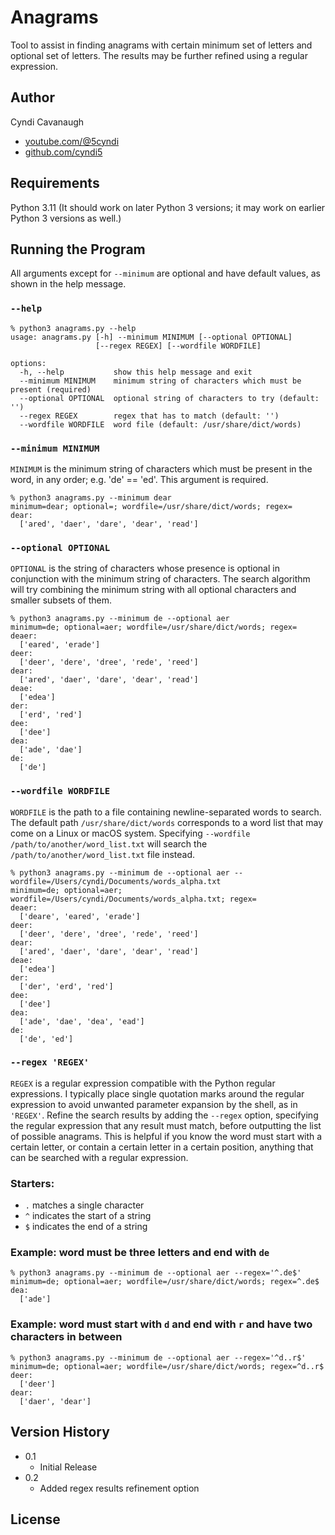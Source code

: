 # Anagrams

Tool to assist in finding anagrams with certain minimum set of letters and optional set of letters. The results may be further refined using a regular expression.

## Author

Cyndi Cavanaugh
* [youtube.com/@5cyndi](https://www.youtube.com/@5cyndi)
* [github.com/cyndi5](https://github.com/cyndi5) 

## Requirements

Python 3.11 (It should work on later Python 3 versions; it may work on earlier Python 3 versions as well.)

## Running the Program

All arguments except for `--minimum` are optional and have default values, as shown in the help message.

### `--help`

```
% python3 anagrams.py --help
usage: anagrams.py [-h] --minimum MINIMUM [--optional OPTIONAL]
                   [--regex REGEX] [--wordfile WORDFILE]

options:
  -h, --help           show this help message and exit
  --minimum MINIMUM    minimum string of characters which must be present (required)
  --optional OPTIONAL  optional string of characters to try (default: '')
  --regex REGEX        regex that has to match (default: '')
  --wordfile WORDFILE  word file (default: /usr/share/dict/words)
```

### `--minimum MINIMUM`

`MINIMUM` is the minimum string of characters which must be present in the word, in any order; e.g. 'de' == 'ed'. This argument is required.

```
% python3 anagrams.py --minimum dear
minimum=dear; optional=; wordfile=/usr/share/dict/words; regex=
dear:
  ['ared', 'daer', 'dare', 'dear', 'read']
```

### `--optional OPTIONAL`

`OPTIONAL` is the string of characters whose presence is optional in conjunction with the minimum string of characters. The search algorithm will try combining the minimum string with all optional characters and smaller subsets of them.

```
% python3 anagrams.py --minimum de --optional aer
minimum=de; optional=aer; wordfile=/usr/share/dict/words; regex=
deaer:
  ['eared', 'erade']
deer:
  ['deer', 'dere', 'dree', 'rede', 'reed']
dear:
  ['ared', 'daer', 'dare', 'dear', 'read']
deae:
  ['edea']
der:
  ['erd', 'red']
dee:
  ['dee']
dea:
  ['ade', 'dae']
de:
  ['de']
```

### `--wordfile WORDFILE`

`WORDFILE` is the path to a file containing newline-separated words to search. The default path `/usr/share/dict/words` corresponds to a word list that may come on a Linux or macOS system. Specifying `--wordfile /path/to/another/word_list.txt` will search the `/path/to/another/word_list.txt` file instead. 

```
% python3 anagrams.py --minimum de --optional aer --wordfile=/Users/cyndi/Documents/words_alpha.txt
minimum=de; optional=aer; wordfile=/Users/cyndi/Documents/words_alpha.txt; regex=
deaer:
  ['deare', 'eared', 'erade']
deer:
  ['deer', 'dere', 'dree', 'rede', 'reed']
dear:
  ['ared', 'daer', 'dare', 'dear', 'read']
deae:
  ['edea']
der:
  ['der', 'erd', 'red']
dee:
  ['dee']
dea:
  ['ade', 'dae', 'dea', 'ead']
de:
  ['de', 'ed']
```

### `--regex 'REGEX'`

`REGEX` is a regular expression compatible with the Python regular expressions. I typically place single quotation marks around the regular expression to avoid unwanted parameter expansion by the shell, as in `'REGEX'`. Refine the search results by adding the `--regex` option, specifying the regular expression that any result must match, before outputting the list of possible anagrams. This is helpful if you know the word must start with a certain letter, or contain a certain letter in a certain position, anything that can be searched with a regular expression.

### Starters:

* `.` matches a single character
* `^` indicates the start of a string
* `$` indicates the end of a string

### Example: word must be three letters and end with `de`

```
% python3 anagrams.py --minimum de --optional aer --regex='^.de$'                                 
minimum=de; optional=aer; wordfile=/usr/share/dict/words; regex=^.de$
dea:
  ['ade']
```

### Example: word must start with `d` and end with `r` and have two characters in between

```
% python3 anagrams.py --minimum de --optional aer --regex='^d..r$'
minimum=de; optional=aer; wordfile=/usr/share/dict/words; regex=^d..r$
deer:
  ['deer']
dear:
  ['daer', 'dear']
```

## Version History

* 0.1
    * Initial Release
* 0.2
    * Added regex results refinement option

## License
